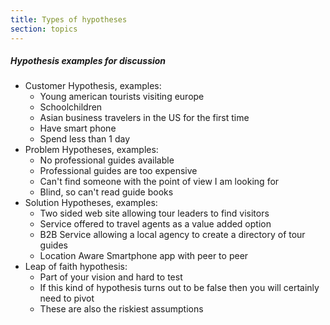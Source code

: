 ```yaml
---
title: Types of hypotheses
section: topics
---
```

##### Hypothesis examples for discussion

* Customer Hypothesis, examples:
	* Young american tourists visiting europe
	* Schoolchildren
	* Asian business travelers in the US for the first time
	* Have smart phone
	* Spend less than 1 day
* Problem Hypotheses, examples:
	* No professional guides available
	* Professional guides are too expensive
	* Can't find someone with the point of view I am looking for
	* Blind, so can't read guide books
* Solution Hypotheses, examples:
	* Two sided web site allowing tour leaders to find visitors
	* Service offered to travel agents as a value added option
	* B2B Service allowing a local agency to create a directory of tour guides
	* Location Aware Smartphone app with peer to peer
* Leap of faith hypothesis:
	* Part of your vision and hard to test
	* If this kind of hypothesis turns out to be false then you will certainly need to pivot
	* These are also the riskiest assumptions
